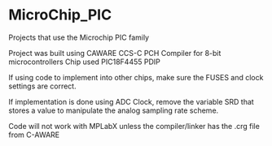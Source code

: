 # MicroChip_PIC
 Projects that use the Microchip PIC family

Project was built using CAWARE CCS-C PCH Compiler for 8-bit microcontrollers
Chip used PIC18F4455 PDIP

If using code to implement into other chips, make sure the FUSES and clock settings are correct.

If implementation is done using ADC Clock, remove the variable SRD that stores a value to manipulate the analog sampling rate scheme.

Code will not work with MPLabX unless the compiler/linker has the .crg file from C-AWARE
